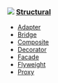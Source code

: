 ### ![][S] [Structural]
- [Adapter](https://github.com/legrch/php-design-patterns/tree/master/Structural/Adapter)
- [Bridge](https://github.com/legrch/php-design-patterns/tree/master/Structural/Bridge)
- [Composite](https://github.com/legrch/php-design-patterns/tree/master/Structural/Composite)
- [Decorator](https://github.com/legrch/php-design-patterns/tree/master/Structural/Decorator)
- [Facade](https://github.com/legrch/php-design-patterns/tree/master/Structural/Facade)
- [Flyweight](https://github.com/legrch/php-design-patterns/tree/master/Structural/Flyweight)
- [Proxy](https://github.com/legrch/php-design-patterns/tree/master/Structural/Proxy)

[S]: https://github.com/legrch/php-design-patterns/blob/master/~images/S.png
[Structural]: https://github.com/legrch/php-design-patterns/tree/master/Structural/
